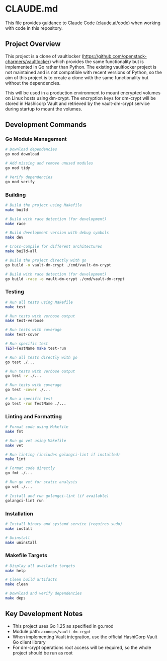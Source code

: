 # CLAUDE.md

This file provides guidance to Claude Code (claude.ai/code) when working with code in this repository.

## Project Overview

This project is a clone of vaultlocker (https://github.com/openstack-charmers/vaultlocker) which provides the same
functionality but is implemented in Go rather than Python. The existing vaultlocker project is not maintained and is
not compatible with recent versions of Python, so the aim of this project is to create a clone with the same
functionality but without the dependencies.

This will be used in a production environment to mount encrypted volumes on Linux hosts using dm-crypt. The encryption
keys for dm-crypt will be stored in Hashicorp Vault and retrieved by the vault-dm-crypt service during startup to mount
the volumes.

## Development Commands

### Go Module Management

```bash
# Download dependencies
go mod download

# Add missing and remove unused modules
go mod tidy

# Verify dependencies
go mod verify
```

### Building

```bash
# Build the project using Makefile
make build

# Build with race detection (for development)
make race

# Build development version with debug symbols
make dev

# Cross-compile for different architectures
make build-all

# Build the project directly with go
go build -o vault-dm-crypt ./cmd/vault-dm-crypt

# Build with race detection (for development)
go build -race -o vault-dm-crypt ./cmd/vault-dm-crypt
```

### Testing

```bash
# Run all tests using Makefile
make test

# Run tests with verbose output
make test-verbose

# Run tests with coverage
make test-cover

# Run specific test
TEST=TestName make test-run

# Run all tests directly with go
go test ./...

# Run tests with verbose output
go test -v ./...

# Run tests with coverage
go test -cover ./...

# Run a specific test
go test -run TestName ./...
```

### Linting and Formatting

```bash
# Format code using Makefile
make fmt

# Run go vet using Makefile
make vet

# Run linting (includes golangci-lint if installed)
make lint

# Format code directly
go fmt ./...

# Run go vet for static analysis
go vet ./...

# Install and run golangci-lint (if available)
golangci-lint run
```

### Installation

```bash
# Install binary and systemd service (requires sudo)
make install

# Uninstall
make uninstall
```

### Makefile Targets

```bash
# Display all available targets
make help

# Clean build artifacts
make clean

# Download and verify dependencies
make deps
```

## Key Development Notes

- This project uses Go 1.25 as specified in go.mod
- Module path: `axonops/vault-dm-crypt`
- When implementing Vault integration, use the official HashiCorp Vault Go client library
- For dm-crypt operations root access will be required, so the whole project should be run as root
